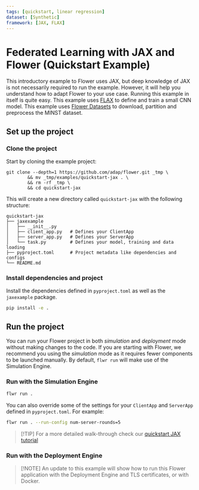 ```yaml
---
tags: [quickstart, linear regression]
dataset: [Synthetic]
framework: [JAX, FLAX]
---
```


# Federated Learning with JAX and Flower (Quickstart Example)

This introductory example to Flower uses JAX, but deep knowledge of JAX is not necessarily required to run the example. However, it will help you understand how to adapt Flower to your use case. Running this example in itself is quite easy. This example uses [FLAX](https://flax.readthedocs.io/en/latest/index.html) to define and train a small CNN model. This example uses [Flower Datasets](https://flower.ai/docs/datasets/) to download, partition and preprocess the MINST dataset.

## Set up the project

### Clone the project

Start by cloning the example project:

```shell
git clone --depth=1 https://github.com/adap/flower.git _tmp \
        && mv _tmp/examples/quickstart-jax . \
        && rm -rf _tmp \
        && cd quickstart-jax
```

This will create a new directory called `quickstart-jax` with the following structure:

```shell
quickstart-jax
├── jaxexample
│   ├── __init__.py
│   ├── client_app.py   # Defines your ClientApp
│   ├── server_app.py   # Defines your ServerApp
│   └── task.py         # Defines your model, training and data loading
├── pyproject.toml      # Project metadata like dependencies and configs
└── README.md
```

### Install dependencies and project

Install the dependencies defined in `pyproject.toml` as well as the `jaxexample` package.

```bash
pip install -e .
```

## Run the project

You can run your Flower project in both _simulation_ and _deployment_ mode without making changes to the code. If you are starting with Flower, we recommend you using the _simulation_ mode as it requires fewer components to be launched manually. By default, `flwr run` will make use of the Simulation Engine.

### Run with the Simulation Engine

```bash
flwr run .
```

You can also override some of the settings for your `ClientApp` and `ServerApp` defined in `pyproject.toml`. For example:

```bash
flwr run . --run-config num-server-rounds=5
```

> \[!TIP\]
> For a more detailed walk-through check our [quickstart JAX tutorial](https://flower.ai/docs/framework/tutorial-quickstart-jax.html)

### Run with the Deployment Engine

> \[!NOTE\]
> An update to this example will show how to run this Flower application with the Deployment Engine and TLS certificates, or with Docker.
